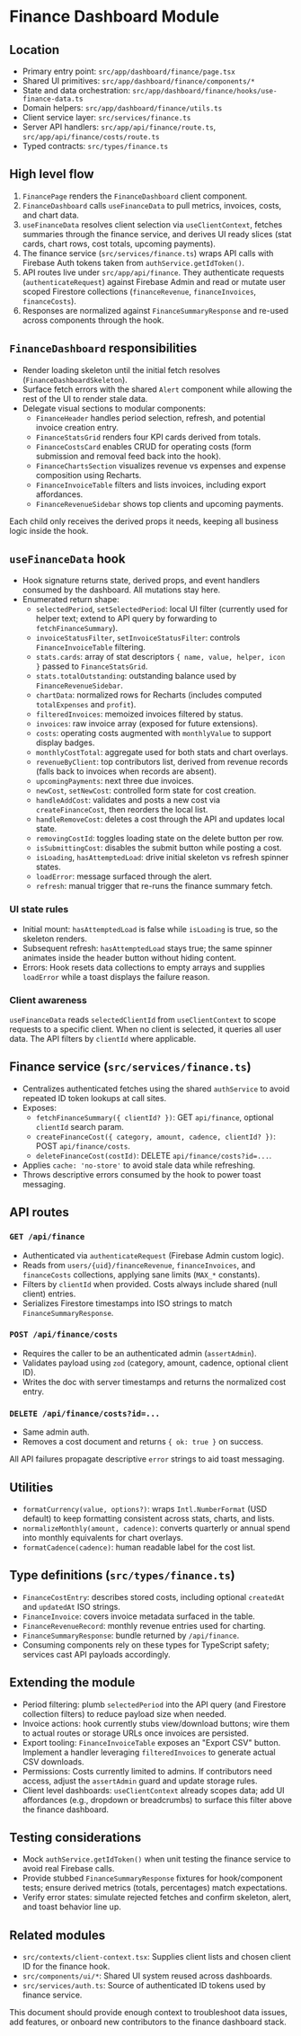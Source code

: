 # Finance Dashboard Module

## Location
- Primary entry point: `src/app/dashboard/finance/page.tsx`
- Shared UI primitives: `src/app/dashboard/finance/components/*`
- State and data orchestration: `src/app/dashboard/finance/hooks/use-finance-data.ts`
- Domain helpers: `src/app/dashboard/finance/utils.ts`
- Client service layer: `src/services/finance.ts`
- Server API handlers: `src/app/api/finance/route.ts`, `src/app/api/finance/costs/route.ts`
- Typed contracts: `src/types/finance.ts`

## High level flow
1. `FinancePage` renders the `FinanceDashboard` client component.
2. `FinanceDashboard` calls `useFinanceData` to pull metrics, invoices, costs, and chart data.
3. `useFinanceData` resolves client selection via `useClientContext`, fetches summaries through the finance service, and derives UI ready slices (stat cards, chart rows, cost totals, upcoming payments).
4. The finance service (`src/services/finance.ts`) wraps API calls with Firebase Auth tokens taken from `authService.getIdToken()`.
5. API routes live under `src/app/api/finance`. They authenticate requests (`authenticateRequest`) against Firebase Admin and read or mutate user scoped Firestore collections (`financeRevenue`, `financeInvoices`, `financeCosts`).
6. Responses are normalized against `FinanceSummaryResponse` and re-used across components through the hook.

## `FinanceDashboard` responsibilities
- Render loading skeleton until the initial fetch resolves (`FinanceDashboardSkeleton`).
- Surface fetch errors with the shared `Alert` component while allowing the rest of the UI to render stale data.
- Delegate visual sections to modular components:
  - `FinanceHeader` handles period selection, refresh, and potential invoice creation entry.
  - `FinanceStatsGrid` renders four KPI cards derived from totals.
  - `FinanceCostsCard` enables CRUD for operating costs (form submission and removal feed back into the hook).
  - `FinanceChartsSection` visualizes revenue vs expenses and expense composition using Recharts.
  - `FinanceInvoiceTable` filters and lists invoices, including export affordances.
  - `FinanceRevenueSidebar` shows top clients and upcoming payments.

Each child only receives the derived props it needs, keeping all business logic inside the hook.

## `useFinanceData` hook
- Hook signature returns state, derived props, and event handlers consumed by the dashboard. All mutations stay here.
- Enumerated return shape:
  - `selectedPeriod`, `setSelectedPeriod`: local UI filter (currently used for helper text; extend to API query by forwarding to `fetchFinanceSummary`).
  - `invoiceStatusFilter`, `setInvoiceStatusFilter`: controls `FinanceInvoiceTable` filtering.
  - `stats.cards`: array of stat descriptors `{ name, value, helper, icon }` passed to `FinanceStatsGrid`.
  - `stats.totalOutstanding`: outstanding balance used by `FinanceRevenueSidebar`.
  - `chartData`: normalized rows for Recharts (includes computed `totalExpenses` and `profit`).
  - `filteredInvoices`: memoized invoices filtered by status.
  - `invoices`: raw invoice array (exposed for future extensions).
  - `costs`: operating costs augmented with `monthlyValue` to support display badges.
  - `monthlyCostTotal`: aggregate used for both stats and chart overlays.
  - `revenueByClient`: top contributors list, derived from revenue records (falls back to invoices when records are absent).
  - `upcomingPayments`: next three due invoices.
  - `newCost`, `setNewCost`: controlled form state for cost creation.
  - `handleAddCost`: validates and posts a new cost via `createFinanceCost`, then reorders the local list.
  - `handleRemoveCost`: deletes a cost through the API and updates local state.
  - `removingCostId`: toggles loading state on the delete button per row.
  - `isSubmittingCost`: disables the submit button while posting a cost.
  - `isLoading`, `hasAttemptedLoad`: drive initial skeleton vs refresh spinner states.
  - `loadError`: message surfaced through the alert.
  - `refresh`: manual trigger that re-runs the finance summary fetch.

### UI state rules
- Initial mount: `hasAttemptedLoad` is false while `isLoading` is true, so the skeleton renders.
- Subsequent refresh: `hasAttemptedLoad` stays true; the same spinner animates inside the header button without hiding content.
- Errors: Hook resets data collections to empty arrays and supplies `loadError` while a toast displays the failure reason.

### Client awareness
`useFinanceData` reads `selectedClientId` from `useClientContext` to scope requests to a specific client. When no client is selected, it queries all user data. The API filters by `clientId` where applicable.

## Finance service (`src/services/finance.ts`)
- Centralizes authenticated fetches using the shared `authService` to avoid repeated ID token lookups at call sites.
- Exposes:
  - `fetchFinanceSummary({ clientId? })`: GET `api/finance`, optional `clientId` search param.
  - `createFinanceCost({ category, amount, cadence, clientId? })`: POST `api/finance/costs`.
  - `deleteFinanceCost(costId)`: DELETE `api/finance/costs?id=...`.
- Applies `cache: 'no-store'` to avoid stale data while refreshing.
- Throws descriptive errors consumed by the hook to power toast messaging.

## API routes
### `GET /api/finance`
- Authenticated via `authenticateRequest` (Firebase Admin custom logic).
- Reads from `users/{uid}/financeRevenue`, `financeInvoices`, and `financeCosts` collections, applying sane limits (`MAX_*` constants).
- Filters by `clientId` when provided. Costs always include shared (null client) entries.
- Serializes Firestore timestamps into ISO strings to match `FinanceSummaryResponse`.

### `POST /api/finance/costs`
- Requires the caller to be an authenticated admin (`assertAdmin`).
- Validates payload using `zod` (category, amount, cadence, optional client ID).
- Writes the doc with server timestamps and returns the normalized cost entry.

### `DELETE /api/finance/costs?id=...`
- Same admin auth.
- Removes a cost document and returns `{ ok: true }` on success.

All API failures propagate descriptive `error` strings to aid toast messaging.

## Utilities
- `formatCurrency(value, options?)`: wraps `Intl.NumberFormat` (USD default) to keep formatting consistent across stats, charts, and lists.
- `normalizeMonthly(amount, cadence)`: converts quarterly or annual spend into monthly equivalents for chart overlays.
- `formatCadence(cadence)`: human readable label for the cost list.

## Type definitions (`src/types/finance.ts`)
- `FinanceCostEntry`: describes stored costs, including optional `createdAt` and `updatedAt` ISO strings.
- `FinanceInvoice`: covers invoice metadata surfaced in the table.
- `FinanceRevenueRecord`: monthly revenue entries used for charting.
- `FinanceSummaryResponse`: bundle returned by `/api/finance`.
- Consuming components rely on these types for TypeScript safety; services cast API payloads accordingly.

## Extending the module
- Period filtering: plumb `selectedPeriod` into the API query (and Firestore collection filters) to reduce payload size when needed.
- Invoice actions: hook currently stubs view/download buttons; wire them to actual routes or storage URLs once invoices are persisted.
- Export tooling: `FinanceInvoiceTable` exposes an "Export CSV" button. Implement a handler leveraging `filteredInvoices` to generate actual CSV downloads.
- Permissions: Costs currently limited to admins. If contributors need access, adjust the `assertAdmin` guard and update storage rules.
- Client level dashboards: `useClientContext` already scopes data; add UI affordances (e.g., dropdown or breadcrumbs) to surface this filter above the finance dashboard.

## Testing considerations
- Mock `authService.getIdToken()` when unit testing the finance service to avoid real Firebase calls.
- Provide stubbed `FinanceSummaryResponse` fixtures for hook/component tests; ensure derived metrics (totals, percentages) match expectations.
- Verify error states: simulate rejected fetches and confirm skeleton, alert, and toast behavior line up.

## Related modules
- `src/contexts/client-context.tsx`: Supplies client lists and chosen client ID for the finance hook.
- `src/components/ui/*`: Shared UI system reused across dashboards.
- `src/services/auth.ts`: Source of authenticated ID tokens used by finance service.

This document should provide enough context to troubleshoot data issues, add features, or onboard new contributors to the finance dashboard stack.
